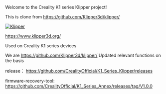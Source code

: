 Welcome to the Creality K1 series Klipper project!

This is clone from https://github.com/Klipper3d/klipper/

[![Klipper](docs/img/klipper-logo-small.png)](https://www.klipper3d.org/)

https://www.klipper3d.org/

Used on Creality K1 series devices

We are https://github.com/Klipper3d/klipper/ Updated relevant functions on the basis

release： https://github.com/CrealityOfficial/K1_Series_Klipper/releases

firmware-recovery-tool: https://github.com/CrealityOfficial/K1_Series_Annex/releases/tag/V1.0.0
